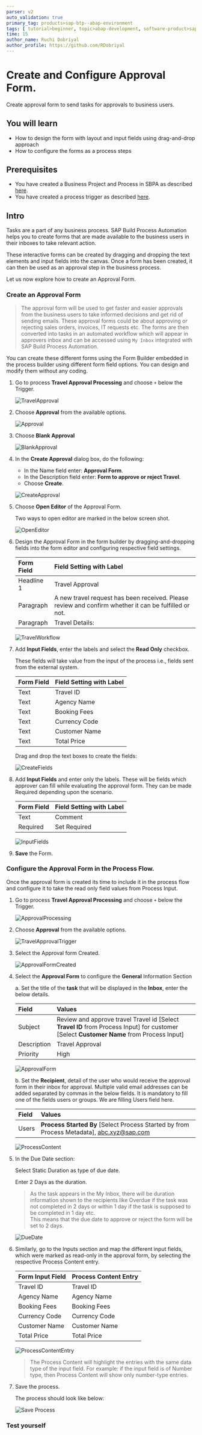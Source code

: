 ```yaml
---
parser: v2
auto_validation: true
primary_tag: products>sap-btp--abap-environment
tags: [ tutorial>beginner, topic>abap-development, software-product>sap-business-technology-platform, SAP Build Process Automation, tutorial>license]
time: 15
author_name: Ruchi Dobriyal
author_profile: https://github.com/RDobriyal
---
```


# Create and Configure Approval Form.
<!-- description --> Create approval form to send tasks for approvals to business users.

## You will learn  
- How to design the form with layout and input fields using drag-and-drop approach
- How to configure the forms as a process steps

## Prerequisites
- You have created a Business Project and Process in SBPA as described [here](https://developers-qa-blue.wcms-nonprod.c.eu-de-2.cloud.sap/tutorials/abap-environment-sbpa-workflow-bp.html).
- You have created a process trigger as described [here](https://developers-qa-blue.wcms-nonprod.c.eu-de-2.cloud.sap/tutorials/abap-environment-sbpa-workflow-trigger.html).


## Intro
Tasks are a part of any business process. SAP Build Process Automation helps you to create forms that are made available to the business users in their inboxes to take relevant action.  

These interactive forms can be created by dragging and dropping the text elements and input fields into the canvas. Once a form has been created, it can then be used as an approval step in the business process.  

Let us now explore how to create an Approval Form.


### Create an Approval Form

 >The approval form will be used to get faster and easier approvals from the business users to take informed decisions and get rid of sending emails. These approval forms could be about approving or rejecting sales orders, invoices, IT requests etc. The forms are then converted into tasks in an automated workflow which will appear in approvers inbox and can be accessed using `My Inbox` integrated with SAP Build Process Automation.

You can create these different forms using the Form Builder embedded in the process builder using different form field options. You can design and modify them without any coding.

 1. Go to process **Travel Approval Processing** and choose `+` below the Trigger.

    ![TravelApproval](TravelApproval.png)

 2. Choose **Approval** from the available options.

    ![Approval](Approval.png)

 3. Choose **Blank Approval**

     ![BlankApproval](BlankApproval.png)


 4. In the **Create Approval** dialog box, do the following:

    - In the Name field enter: **Approval Form**.
    - In the Description field enter: **Form to approve or reject Travel**.
    - Choose **Create**.

     ![CreateApproval](CreateApproval.png)

 5. Choose **Open Editor** of the Approval Form.  
    
    Two ways to open editor are marked in the below screen shot.

     ![OpenEditor](OpenEditor.png)

 6. Design the Approval Form in the form builder by dragging-and-dropping fields into the form editor and configuring respective field settings.
     
    | Form Field |   Field Setting with Label |
    | :-------- |    :----------------------- |
    | Headline 1 |    Travel Approval |
    | Paragraph |    A new travel request has been received. Please review and confirm whether it can be fulfilled or not. |
    | Paragraph |     Travel Details: |

     ![TravelWorkflow](TravelWorkflow.png)

 7. Add **Input Fields**, enter the labels and select the **Read Only** checkbox.  

    These fields will take value from the input of the process i.e., fields sent from the external system.

    | Form Field |   Field Setting with Label |
    | :-------- |   :----------------------- |
    | Text |   Travel ID |
    | Text |   Agency Name |
    | Text |   Booking Fees |
    | Text |   Currency Code |
    | Text |   Customer Name |
    | Text |   Total Price |

    Drag and drop the text boxes to create the fields:

     ![CreateFields](CreateFields.png)

 8. Add **Input Fields** and enter only the labels. These will be fields which approver  can fill while evaluating the approval form. They can be made Required depending upon the scenario.
 

    | Form Field |    Field Setting with Label |
    | :-------- |     :----------------------- |
    | Text |    Comment|
    | Required |   Set Required |


     ![InputFields](InputFields.png)

 9. **Save** the Form.


### Configure the Approval Form in the Process Flow.

Once the approval form is created its time to include it in the process flow and configure it to take the read only field values from Process Input.

 1. Go to process **Travel Approval Processing** and choose `+` below the Trigger.

    ![ApprovalProcessing](ApprovalProcessing.png)

 2. Choose **Approval** from the available options.

    ![TravelApprovalTrigger](TravelApprovalTrigger.png)

 3. Select the Approval form Created.

     ![ApprovalFormCreated](ApprovalFormCreated.png)

 4. Select the **Approval Form** to configure the **General** Information Section

    a. Set the title of the **task** that will be displayed in the **Inbox**, enter the below details.
 
    | Field |    Values |
    | :-------- |    :----------------------- |
    | Subject |    Review and approve travel Travel id [Select **Travel ID** from Process Input] for customer   [Select **Customer Name** from Process Input]|
    | Description |    Travel Approval |
    | Priority |    High |

      ![ApprovalForm](ApprovalForm.png)

    b. Set the **Recipient**, detail of the user who would receive the approval form in their inbox for approval. 
    Multiple valid email addresses can be added separated by commas in the below fields. 
    It is mandatory to fill one of the fields users or groups. We are filling Users field here.

    | Field |    Values |
    | :-------- |   :----------------------- |
    | Users |   **Process Started By** [Select Process Started by from Process    Metadata], abc.xyz@sap.com

      ![ProcessContent](ProcessContent.png)

 5. In the Due Date section:   
    
    Select Static Duration as type of due date.

    Enter 2 Days as the duration.

    >As the task appears in the My Inbox, there will be duration information shown to the recipients like Overdue if the task was not completed in 2 days or within 1 day if the task is supposed to be completed in 1 day etc.  
    >This means that the due date to approve or reject the form will be set to 2 days.

       ![DueDate](DueDate.png)

 6. Similarly, go to the Inputs section and map the different input fields, which were marked as read-only in the approval form, by selecting the respective Process Content entry. 

    | Form Input Field |    Process Content Entry |
    | :-------- |    :--------------------------- |
    | Travel ID |     Travel ID |
    | Agency Name |   Agency Name |
    | Booking Fees  | Booking Fees |
    | Currency Code | Currency Code |
    | Customer Name | Customer Name |
    | Total Price | Total Price |
     
      ![ProcessContentEntry](ProcessContentEntry.png)

    
    >The  Process Content will highlight the entries with the same data type of the input field. For example: if the input field is of Number type, then Process Content will show only number-type entries.

 7. Save the process.  

    The process should look like below:

     ![Save Process](SaveProcess.png)


### Test yourself


